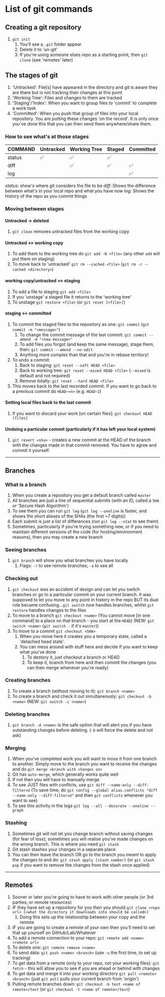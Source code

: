 # List of git commands

## Creating a git repository

1. `git init`
   1. You'll see a `.git` folder appear
   2. Delete it to 'un-git'
   3. If you're using someone elses repo as a starting point, then `git clone` (see 'remotes' later)

## The stages of git

1. 'Untracked': File[s] have appeared in the directory and git is aware they are there but is not tracking their changes at this point
2. 'Working Tree': Files and changes to them are tracked
3. 'Staging'/'Index': When you want to group files to 'commit' to complete a work task
4. 'Committed': When you push that group of files into your local repository. You are putting these changes 'on the record'. It is only once you've done this that you can then send them anywhere/share them.

### How to see what's at those stages

| COMMAND | Untracked | Working Tree | Staged | Committed |
| ------- | --------- | ------------ | ------ | --------- |
| status  | ✅        | ✅           | ✅     |           |
| diff    |           | ✅           | ✅     | ✅        |
| log     |           |              |        | ✅        |

_status_: show's where git considers the file to be
_diff_: Shows the difference between what's in your local repo and what you have now
_log_: Shows the history of the repo as you commit things

### Moving between stages

#### Untracked -> deleted

1. `git clean` removes untracked files from the working copy

#### Untracked <-> working copy

1. To add them to the working tree do `git add -N <file>` (any other `add` will put them on staging)
2. To move back to 'untracked' `git rm --cached <file>` (`git rm -r --cached <directory>`)

#### working copy/untracked <-> staging

1. To add a file to staging `git add <file>`
2. If you 'unstage' a staged file it returns to the 'working tree'
3. To unstage `git restore <file>` (or `git reset [<file>]`)

#### staging <-> committed

1. To commit the staged files to the repository as one: `git commit` (`git commit -m "<message>"`)
   1. To change the commit message of the last commit: `git commit --amend -m "<new message>"`
   2. To add files you forgot (and keep the same message), stage them, then: `git commit --amend --no-edit`
   3. Anything more complex than that and you're in rebase territory!
2. To undo a commit:
   1. Back to staging: `git reset --soft HEAD <file>`
   2. Back to working tree: `git reset --mixed HEAD <file>` (`--mixed` is default and not required)
   3. Remove totally: `git reset --hard HEAD <file>`
3. This moves back to the last recorded commit. If you want to go back to a previous commit do `HEAD~<n>` (e.g. `HEAD~2`)

#### Setting local files back to the last commit

1. If you want to discard your work [on certain files]: `git checkout HEAD [files]`

#### Undoing a particular commit (particularly if it has left your local system)

1. `git revert <sha>` - creates a new commit at the HEAD of the branch with the changes made in that commit removed. You have to agree and commit it yourself.

---

## Branches

### What is a branch

1. When you create a repository you get a default branch called `master`
2. All branches are just a line of sequential submits (with an ID, called a `SHA` or 'Secure Hash Algorithm')
3. To see them you can run `git log` (`git log --oneline` is faster, and shows the short aliases of the SHAs (the first ~7 digits))
4. Each submit is just a list of differences (run `git log --stat` to see them)
5. Sometimes, particularly if you're trying something new, or if you need to maintain different versions of the code (for hosting/environment reasons), then you may create a new branch

### Seeing branches

1. `git branch` will show you what branches you have locally
   1. Flags: `-r` to see remote branches; `-a` to see all

### Checking out

1. `git checkout` was an accident of design and can let you switch branches or go to a particular commit on your current branch. It was supposed to let you move to any point in history in the repo BUT its dual role became confusing...`git switch` now handles branches, whilst `git restore` handles changes to the files
2. To move to a branch `git checkout <name>` (You cannot move [in one command] to a place on that branch - you start at the `HEAD`) (NEW: `git switch <name>` (`git switch -` if it's `master`))
3. To move to a commit `git checkout <SHA>`
   1. When you move here it creates you a temporary state, called a 'detached head state'.
   2. You can mess around with stuff here and decide if you want to keep what you've done
      1. To destory it, just checkout a branch or HEAD
      2. To keep it, branch from here and then commit the changes (you can then merge whenever you're ready)

### Creating branches

1. To create a branch (without moving to it): `git branch <name>`
2. To create a branch and check it out simultaneously: `git checkout -b <name>` (NEW: `git switch -c <name>`)

### Deleting branches

1. `git branch -d <name>` is the safe option that will alert you if you have outstanding changes before deleting. (`-D` will force the delete and not ask)

### Merging

1. When you've completed work you will want to move it from one branch to another. Simply move to the branch you want to receive the changes and do `git merge <branch with changes on>`
2. Git has `auto-merge`, which generally works quite well
3. If not then you will have to manually merge
4. To see JUST files with conflicts, use `git diff --name-only --diff-filter=U` (To save time, do `git config --global alias.conflicts "diff --name-only --diff-filter=U"` and then `git conflicts` whenever you want to see)
5. To see this activity in the logs `git log --all --decorate --oneline --graph`

### Stashing

1. Sometimes git will not let you change branch without saving changes (for fear of loss); sometimes you will realise you've made changes on the wrong branch. This is where you need `git stash`
2. Git stash stashes your changes in a separate place
3. You can then leave the branch OR go to the branch you _meant_ to apply the changes to and do: `git stash apply [stash number]` (or `git stash pop` if you want to remove the changes from the stash once applied)

---

## Remotes

1. Sooner or later you're going to have to work with other people (or 3rd parties; or remote resources)
2. IF they have set up a repository for you then you should `git clone <repo url> [<what the directory it downloads into should be called>]`
   1. Doing this sets up the relationship between your copy and the remote
3. IF you are going to create a remote of your own then you'll need to set that up yourself on GitHub/Lab/Whatever
4. To add a remote connection to your repo: `git remote add <name> <remote url>`
5. To delete one: `git remote remove <name>`
6. To send data: `git push <name> <branch>` (use `-u` the first time, to set up tracking)
7. To get data from a remote (only to your repo, not your working files): `git fetch` - this will allow you to see if you are ahead or behind with changes
8. To get data and merge it into your working directory `git pull <remote> <branch>` (just `git pull` pulls your current branch from 'origin')
9. Pulling remote branches down: `git checkout -b test <name of remote>/test` (or `git checkout -t <name of remote>/test`)
